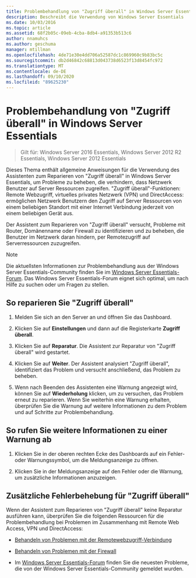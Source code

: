 ```yaml
---
title: Problembehandlung von "Zugriff überall" in Windows Server Essentials
description: Beschreibt die Verwendung von Windows Server Essentials
ms.date: 10/03/2016
ms.topic: article
ms.assetid: 68f2b05c-09eb-4cba-8db4-a91353b513c6
author: nnamuhcs
ms.author: geschuma
manager: mtillman
ms.openlocfilehash: 4de71e30e4dd706a52587dc1c869960c9b83bc5c
ms.sourcegitcommit: db2d46842c68813d043738d6523f13d8454fc972
ms.translationtype: MT
ms.contentlocale: de-DE
ms.lasthandoff: 09/10/2020
ms.locfileid: "89625230"
---
```

# <a name="troubleshoot-anywhere-access-in-windows-server-essentials"></a>Problembehandlung von "Zugriff überall" in Windows Server Essentials

>Gilt für: Windows Server 2016 Essentials, Windows Server 2012 R2 Essentials, Windows Server 2012 Essentials

Dieses Thema enthält allgemeine Anweisungen für die Verwendung des Assistenten zum Reparieren von "Zugriff überall" in Windows Server Essentials, um Probleme zu beheben, die verhindern, dass Netzwerk Benutzer auf Server Ressourcen zugreifen. "Zugriff überall"-Funktionen: Remote Webzugriff, virtuelles privates Netzwerk (VPN) und DirectAccess: ermöglichen Netzwerk Benutzern den Zugriff auf Server Ressourcen von einem beliebigen Standort mit einer Internet Verbindung jederzeit von einem beliebigen Gerät aus.

Der Assistent zum Reparieren von "Zugriff überall" versucht, Probleme mit Router, Domänenname oder Firewall zu identifizieren und zu beheben, die Benutzer im Netzwerk daran hindern, per Remotezugriff auf Serverressourcen zuzugreifen.

> [!NOTE]
> Die aktuellsten Informationen zur Problembehandlung aus der Windows Server Essentials-Community finden Sie im [Windows Server Essentials-Forum](/answers/topics/windows-server-essentials.html). Das Windows Server Essentials-Forum eignet sich optimal, um nach Hilfe zu suchen oder um Fragen zu stellen.

## <a name="to-repair-anywhere-access"></a>So reparieren Sie "Zugriff überall"

1. Melden Sie sich an den Server an und öffnen Sie das Dashboard.

2. Klicken Sie auf **Einstellungen** und dann auf die Registerkarte **Zugriff überall**.

3. Klicken Sie auf **Reparatur**. Die Assistent zur Reparatur von "Zugriff überall" wird gestartet.

4. Klicken Sie auf **Weiter**. Der Assistent analysiert "Zugriff überall", identifiziert das Problem und versucht anschließend, das Problem zu beheben.

5. Wenn nach Beenden des Assistenten eine Warnung angezeigt wird, können Sie auf **Wiederholung** klicken, um zu versuchen, das Problem erneut zu reparieren. Wenn Sie weiterhin eine Warnung erhalten, überprüfen Sie die Warnung auf weitere Informationen zu dem Problem und auf Schritte zur Problembehandlung.

## <a name="to-get-more-information-about-an-alert"></a>So rufen Sie weitere Informationen zu einer Warnung ab

1. Klicken Sie in der oberen rechten Ecke des Dashboards auf ein Fehler- oder Warnungssymbol, um die Meldungsanzeige zu öffnen.

2. Klicken Sie in der Meldungsanzeige auf den Fehler oder die Warnung, um zusätzliche Informationen anzuzeigen.

## <a name="additional-troubleshooting-for-anywhere-access"></a>Zusätzliche Fehlerbehebung für "Zugriff überall"
 Wenn der Assistent zum Reparieren von "Zugriff überall" keine Reparatur ausführen kann, überprüfen Sie die folgenden Ressourcen für die Problembehandlung bei Problemen im Zusammenhang mit Remote Web Access, VPN und DirectAccess:

- [Behandeln von Problemen mit der Remotewebzugriff-Verbindung](Troubleshoot-Remote-Web-Access-connectivity-in-Windows-Server-Essentials.md)

- [Behandeln von Problemen mit der Firewall](Troubleshoot-your-firewall-in-Windows-Server-Essentials.md)

- Im [Windows Server Essentials-Forum](/answers/topics/windows-server-essentials.html) finden Sie die neuesten Probleme, die von der Windows Server Essentials-Community gemeldet wurden.